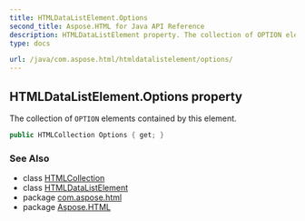 ```yaml
---
title: HTMLDataListElement.Options
second_title: Aspose.HTML for Java API Reference
description: HTMLDataListElement property. The collection of OPTION elements contained by this element
type: docs

url: /java/com.aspose.html/htmldatalistelement/options/
---
```

## HTMLDataListElement.Options property

The collection of `OPTION` elements contained by this element.

```java
public HTMLCollection Options { get; }
```

### See Also

* class [HTMLCollection](../../../com.aspose.html.collections/htmlcollection/)
* class [HTMLDataListElement](../)
* package [com.aspose.html](../../../com.aspose.html/)
* package [Aspose.HTML](../../../)
